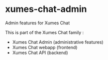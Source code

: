 # xumes-chat-admin
Admin features for Xumes Chat


This is part of the Xumes Chat family :
* Xumes Chat Admin (administrative features)
* Xumes Chat webapp (frontend)
* Xumes Chat API (backend)
